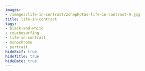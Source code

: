 ```yaml
---
images:
- /images/life-in-contrast/zonephotos-life-in-contrast-9.jpg
title: life-in-contrast
tags:
- black-and-white
- couchesurfing
- life-in-contrast
- monochrome
- portrait
hideExif: true
hideTitle: true
hideDate: true
---
```

